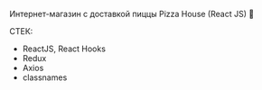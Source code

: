 Интернет-магазин с доставкой пиццы Pizza House (React JS) 🍕

СТЕК:

- ReactJS, React Hooks
- Redux
- Axios
- classnames
